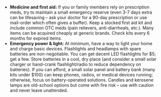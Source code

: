 - **Medicine and first aid:** If you or family members rely on prescription meds, try to maintain a small emergency reserve (even 3-7 days extra can be lifesaving – ask your doctor for a 90-day prescription or use mail-order which often gives a buffer). Keep a stocked first aid kit and include common OTC meds (pain relievers, anti-diarrheals, etc.). Many items can be acquired cheaply at generic brands. Check kits every 6 months for expired items.  
- **Emergency power & light:** At minimum, have a way to light your home and charge basic devices. Flashlights and headlamps with spare batteries are non-negotiable. You can get decent LED flashlights for $5; get a few. Store batteries in a cool, dry place (and consider a small solar charger or hand-crank flashlight/radio to reduce dependency on batteries). If you can afford, a small solar panel and battery bank (many kits under $100) can keep phones, radios, or medical devices running; otherwise, focus on battery-operated solutions. Candles and kerosene lamps are old-school options but come with fire risk – use with caution and never leave unattended.